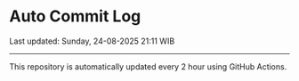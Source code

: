 # Auto Commit Log

Last updated: Sunday, 24-08-2025 21:11 WIB

---

This repository is automatically updated every 2 hour using GitHub Actions.
